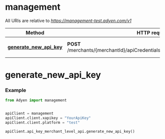 # management

All URIs are relative to *https://management-test.adyen.com/v1*

Method | HTTP request | Description
------------- | ------------- | -------------
[**generate_new_api_key**](APIKeyMerchantLevelApi.md#generate_new_api_key) | **POST** /merchants/{merchantId}/apiCredentials/{apiCredentialId}/generateApiKey | Generate new API key




# generate_new_api_key
### Example

```python
from Adyen import management


apiClient = management
apiClient.client.xapikey = "YourApiKey"
apiClient.client.platform = "test"

apiClient.api_key_merchant_level_api.generate_new_api_key()

```
